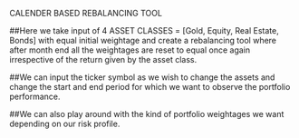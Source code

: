 CALENDER BASED REBALANCING TOOL

##Here we take input of 4 ASSET CLASSES = [Gold, Equity, Real Estate, Bonds] with equal initial weightage and create a rebalancing tool where after month end all the weightages are reset to equal once again irrespective of the return given by the asset class.

##We can input the ticker symbol as we wish to change the assets and change the start and end period for which we want to observe the portfolio performance.

##We can also play around with the kind of portfolio weightages we want depending on our risk profile.
